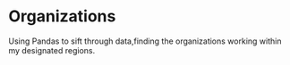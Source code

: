 # Organizations
Using Pandas to sift through data,finding the organizations working within my designated regions. 
